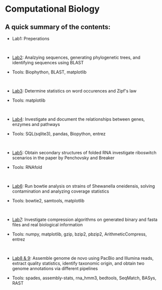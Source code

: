 # Computational Biology

## A quick summary of the contents:

* Lab1: Preperations
<br>

* [Lab2](Lab2): Analzying sequences, generating	phylogenetic trees, and identifying sequences using BLAST

* Tools: Biophython, BLAST, matplotlib
<br>

* [Lab3](Lab3): Determine statistics on word occurences and Zipf's law

* Tools: matplotlib
<br>

* [Lab4](Lab4): Investigate and document the relationships between genes, enzymes and pathways

* Tools: SQL(sqlite3), pandas, Biopython, entrez
<br>

* [Lab5](Lab5): Obtain secondary structures of folded RNA investigate riboswitch scenarios in the paper by Penchovsky and Breaker

* Tools: RNAfold
<br>

* [Lab6](Lab6): Run bowtie analysis on strains of Shewanella oneidensis, solving contamination and analyzing coverage statistics

* Tools: bowtie2, samtools, matplotlib
<br>

* [Lab7](Lab7): Investigate compression algorithms on generated binary and fasta files and real biological information

* Tools: numpy, matplotlib, gzip, bzip2, pbzip2, ArithmeticCompress, entrez
<br>

* [Lab8 & 9](Lab8): Assemble genome de novo using PacBio and Illumina reads, extract quality statistics, identify taxonomic origin, and obtain two genome annotations via different pipelines

* Tools: spades, assembly-stats, rna_hmm3, bedtools, SeqMatch, BASys, RAST
